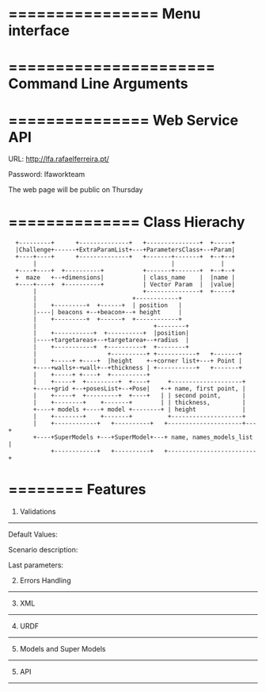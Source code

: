 ================
Menu interface
==============


======================
Command Line Arguments
======================


===============
Web Service API
===============
URL: http://lfa.rafaelferreira.pt/

Password: lfaworkteam

The web page will be public on Thursday

==============
Class Hierachy
==============

      +---------+      +--------------+   +---------------+  +-----+
      |Challenge+------+ExtraParamList+---+ParametersClass+--+Param|
      +----+----+      +--------------+   +-------+-------+  +--+--+
           |                                      |             |   
      +----+----+  +----------+           +-------+-------+  +--+--+
      +  maze   +--+dimensions|           | class_name    |  |name |
      +----+----+  +----------+           | Vector Param  |  |value|
           |                              +---------------+  +-----+
           |                           +------------+                         
           |    +---------+  +------+  | position   |                         
           |----| beacons +--+beacon+--+ height     |                         
           |    +---------+  +------+  +------------+                         
           |                                 +--------+                       
           |    +-----------+  +----------+  |position|                       
           |----+targetareas+--+targetarea+--+radius  |                       
           |    +-----------+  +----------+  +--------+                       
           |                    +----------+ +-----------+   +-------+        
           |    +-----+ +----+  |height    +-+corner list+---+ Point |        
           +----+walls+-+wall+--+thickness | +-----------+   +-------+        
           |    +-----+ +----+  +----------+                                  
           |    +-----+  +---------+  +----+     +--------------------+       
           +----+grid +--+posesList+--+Pose|   +-+ name, first point, |       
           |    +-----+  +---------+  +----+   | | second point,      |       
           |    +--------+    +-------+        | | thickness,         |       
           +----+ models +----+ model +--------+ | height             |       
           |    +--------+    +-------+          +--------------------+       
           |    +------------+   +----------+   +---------------------+---+   
           +----+SuperModels +---+SuperModel+---+ name, names_models_list |   
                +------------+   +----------+   +-------------------------+   

========
Features
========

1. Validations
--------------
Default Values:

Scenario description:

Last parameters:

2. Errors Handling
------------------

3. XML
------

4. URDF
-------

5. Models and Super Models
--------------------------
     
5. API
------
